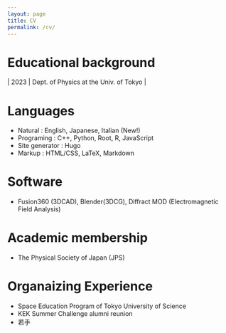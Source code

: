 ```yaml
---
layout: page
title: CV
permalink: /cv/
---
```


# Educational background
| 2023 | Dept. of Physics at the Univ. of Tokyo |

# Languages
- Natural : English, Japanese, Italian (New!)
- Programing : C++, Python, Root, R, JavaScript
- Site generator : Hugo
- Markup : HTML/CSS, LaTeX, Markdown

# Software
- Fusion360 (3DCAD), Blender(3DCG), Diffract MOD (Electromagnetic Field Analysis)

# Academic membership
- The Physical Society of Japan (JPS)

# Organaizing Experience
- Space Education Program of Tokyo University of Science
- KEK Summer Challenge alumni reunion
- 若手